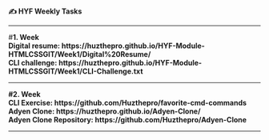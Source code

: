 <strong> &#x270D; HYF Weekly Tasks</strong>
<br>
<hr>
#<strong>1. Week<strong>
<br
>Digital resume: https://huzthepro.github.io/HYF-Module-HTMLCSSGIT/Week1/Digital%20Resume/
<br>
CLI challenge: https://huzthepro.github.io/HYF-Module-HTMLCSSGIT/Week1/CLI-Challenge.txt
<hr>
#<strong>2. Week<strong>
<br>
CLI Exercise: https://github.com/Huzthepro/favorite-cmd-commands
<br>
Adyen Clone: https://huzthepro.github.io/Adyen-Clone/
<br>
Adyen Clone Repository: https://github.com/Huzthepro/Adyen-Clone
<hr>
